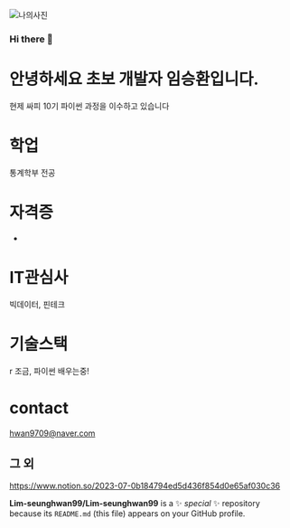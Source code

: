![나의사진]()
### Hi there 👋
# 안녕하세요 초보 개발자 임승환입니다.
현제 싸피 10기 파이썬 과정을 이수하고 있습니다
# 학업
  통계학부 전공
# 자격증
  -
# IT관심사
  빅데이터, 핀테크
# 기술스택
  r 조금, 파이썬 배우는중!
# contact
  hwan9709@naver.com
  ## 그 외
  https://www.notion.so/2023-07-0b184794ed5d436f854d0e65af030c36

**Lim-seunghwan99/Lim-seunghwan99** 
is a ✨ _special_ ✨ repository because its `README.md` (this file) appears on your GitHub profile.
